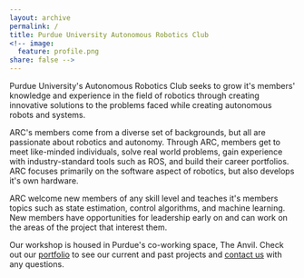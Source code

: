 ```yaml
---
layout: archive
permalink: /
title: Purdue University Autonomous Robotics Club
<!-- image:
  feature: profile.png
share: false -->
---
```


Purdue University's Autonomous Robotics Club seeks to grow it's members' knowledge and experience in the field of robotics through creating innovative solutions to the problems faced while creating autonomous robots and systems.

ARC's members come from a diverse set of backgrounds, but all are passionate about robotics and autonomy. Through ARC, members get to meet like-minded individuals, solve real world problems, gain experience with industry-standard tools such as ROS, and build their career portfolios. ARC focuses primarily on the software aspect of robotics, but also develops it's own hardware.

ARC welcome new members of any skill level and teaches it's members topics such as state estimation, control algorithms, and machine learning. New members have opportunities for leadership early on and can work on the areas of the project that interest them.

Our workshop is housed in Purdue's co-working space, The Anvil. Check out our [portfolio]({{site.url}}/portfolio/) to see our current and past projects and [contact us]({{site.url}}/contact/) with any questions.

